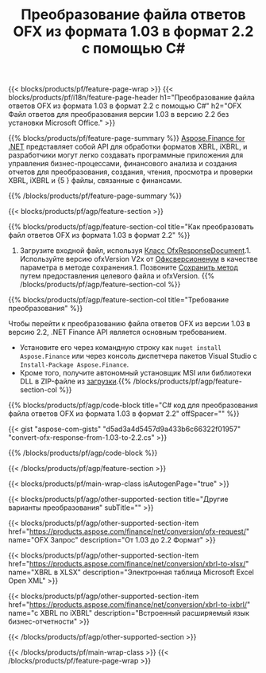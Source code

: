 ﻿---
title: Преобразование файла ответов OFX из формата 1.03 в формат 2.2 с помощью C#
description: Пример кода для преобразования файла запроса OFX из версии 1.03 в версию 2.2 C#. Используйте пример кода API для пакетного преобразования запросов OFX в приложениях на основе .NET. 
url: /ru/net/conversion/ofx-response/
family: finance
platformtag: net
feature: conversion
informat: OFX Response 1.03
outformat: OFX Response 2.2
otherformats: OFX Response
---
{{< blocks/products/pf/feature-page-wrap >}}
{{< blocks/products/pf/i18n/feature-page-header h1="Преобразование файла ответов OFX из формата 1.03 в формат 2.2 с помощью C#" h2="OFX Файл ответов для преобразования версии 1.03 в версию 2.2 без установки Microsoft Office." >}}

{{% blocks/products/pf/feature-page-summary %}}
[Aspose.Finance for .NET](https://products.aspose.com/finance/net/) представляет собой API для обработки форматов XBRL, iXBRL, и разработчики могут легко создавать программные приложения для управления бизнес-процессами, финансового анализа и создания отчетов для преобразования, создания, чтения, просмотра и проверки XBRL, iXBRL и {5 } файлы, связанные с финансами. 

{{% /blocks/products/pf/feature-page-summary %}}

{{< blocks/products/pf/agp/feature-section >}}

{{% blocks/products/pf/agp/feature-section-col title="Как преобразовать файл ответов OFX из формата 1.03 в формат 2.2" %}}
1. Загрузите входной файл, используя [Класс OfxResponseDocument](https://apireference.aspose.com/finance/net/aspose.finance.ofx/ofxresponsedocument).1. Используйте версию ofxVersion V2x от [Офксверсионенум](https://apireference.aspose.com/finance/net/aspose.finance.ofx/ofxversionenum) в качестве параметра в методе сохранения.1. Позвоните [Сохранить метод](https://apireference.aspose.com/finance/net/aspose.finance.ofx/ofxresponsedocument/methods/save) путем предоставления целевого файла и ofxVersion.
{{% /blocks/products/pf/agp/feature-section-col %}}

{{% blocks/products/pf/agp/feature-section-col title="Требование преобразования" %}}

Чтобы перейти к преобразованию файла ответов OFX из версии 1.03 в версию 2.2, .NET Finance API является основным требованием.
- Установите его через командную строку как ```nuget install Aspose.Finance``` или через консоль диспетчера пакетов Visual Studio с ```Install-Package Aspose.Finance```.
- Кроме того, получите автономный установщик MSI или библиотеки DLL в ZIP-файле из [загрузки](https://downloads.aspose.com/finance/net).{{% /blocks/products/pf/agp/feature-section-col %}}

{{% blocks/products/pf/agp/code-block title="C# код для преобразования файла ответов OFX из формата 1.03 в формат 2.2" offSpacer="" %}}

{{< gist "aspose-com-gists" "d5ad3a4d5457d9a433b6c66322f01957" "convert-ofx-response-from-1.03-to-2.2.cs" >}}

{{% /blocks/products/pf/agp/code-block %}}

{{< /blocks/products/pf/agp/feature-section >}}

{{< blocks/products/pf/main-wrap-class isAutogenPage="true" >}}

{{< blocks/products/pf/agp/other-supported-section title="Другие варианты преобразования" subTitle="" >}}

{{< blocks/products/pf/agp/other-supported-section-item href="https://products.aspose.com/finance/net/conversion/ofx-request/" name="OFX Запрос" description="От 1.03 до 2.2 Формат" >}}

{{< blocks/products/pf/agp/other-supported-section-item href="https://products.aspose.com/finance/net/conversion/xbrl-to-xlsx/" name="XBRL в XLSX" description="Электронная таблица Microsoft Excel Open XML" >}}

{{< blocks/products/pf/agp/other-supported-section-item href="https://products.aspose.com/finance/net/conversion/xbrl-to-ixbrl/" name="с XBRL по iXBRL" description="Встроенный расширяемый язык бизнес-отчетности" >}}

{{< /blocks/products/pf/agp/other-supported-section >}}

{{< /blocks/products/pf/main-wrap-class >}}
{{< /blocks/products/pf/feature-page-wrap >}}